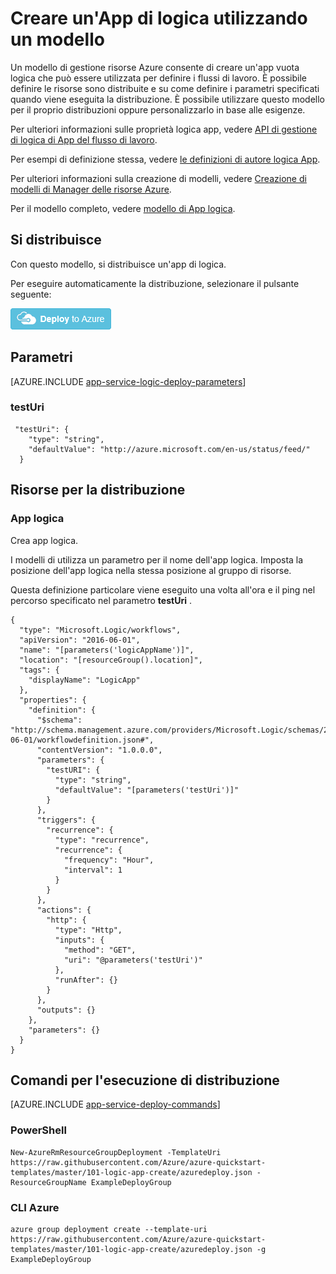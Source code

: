 <properties 
    pageTitle="Creare un'App di logica di utilizzare i modelli di gestione di risorse Azure in Azure App servizio | Microsoft Azure" 
    description="Utilizzare un modello di gestione di risorse Azure per distribuire un'App logica vuota per la definizione di flussi di lavoro." 
    services="logic-apps" 
    documentationCenter="" 
    authors="MSFTMan" 
    manager="erikre" 
    editor=""/>

<tags 
    ms.service="logic-apps" 
    ms.workload="integration" 
    ms.tgt_pltfrm="na" 
    ms.devlang="na" 
    ms.topic="article" 
    ms.date="07/25/2016" 
    ms.author="deonhe"/>

# <a name="create-a-logic-app-using-a-template"></a>Creare un'App di logica utilizzando un modello

Un modello di gestione risorse Azure consente di creare un'app vuota logica che può essere utilizzata per definire i flussi di lavoro. È possibile definire le risorse sono distribuite e su come definire i parametri specificati quando viene eseguita la distribuzione. È possibile utilizzare questo modello per il proprio distribuzioni oppure personalizzarlo in base alle esigenze.

Per ulteriori informazioni sulle proprietà logica app, vedere [API di gestione di logica di App del flusso di lavoro](https://msdn.microsoft.com/library/azure/mt643788.aspx). 

Per esempi di definizione stessa, vedere [le definizioni di autore logica App](app-service-logic-author-definitions.md). 

Per ulteriori informazioni sulla creazione di modelli, vedere [Creazione di modelli di Manager delle risorse Azure](../resource-group-authoring-templates.md).

Per il modello completo, vedere [modello di App logica](https://github.com/Azure/azure-quickstart-templates/blob/master/101-logic-app-create/azuredeploy.json).

## <a name="what-you-will-deploy"></a>Si distribuisce

Con questo modello, si distribuisce un'app di logica.

Per eseguire automaticamente la distribuzione, selezionare il pulsante seguente:  

[![Distribuire Azure](media/app-service-logic-arm-provision/deploybutton.png)](https://portal.azure.com/#create/Microsoft.Template/uri/https%3A%2F%2Fraw.githubusercontent.com%2FAzure%2Fazure-quickstart-templates%2Fmaster%2F101-logic-app-create%2Fazuredeploy.json)

## <a name="parameters"></a>Parametri

[AZURE.INCLUDE [app-service-logic-deploy-parameters](../../includes/app-service-logic-deploy-parameters.md)]

### <a name="testuri"></a>testUri

     "testUri": {
        "type": "string",
        "defaultValue": "http://azure.microsoft.com/en-us/status/feed/"
      }
    
## <a name="resources-to-deploy"></a>Risorse per la distribuzione

### <a name="logic-app"></a>App logica

Crea app logica.

I modelli di utilizza un parametro per il nome dell'app logica. Imposta la posizione dell'app logica nella stessa posizione al gruppo di risorse. 

Questa definizione particolare viene eseguito una volta all'ora e il ping nel percorso specificato nel parametro **testUri** . 

    {
      "type": "Microsoft.Logic/workflows",
      "apiVersion": "2016-06-01",
      "name": "[parameters('logicAppName')]",
      "location": "[resourceGroup().location]",
      "tags": {
        "displayName": "LogicApp"
      },
      "properties": {
        "definition": {
          "$schema": "http://schema.management.azure.com/providers/Microsoft.Logic/schemas/2016-06-01/workflowdefinition.json#",
          "contentVersion": "1.0.0.0",
          "parameters": {
            "testURI": {
              "type": "string",
              "defaultValue": "[parameters('testUri')]"
            }
          },
          "triggers": {
            "recurrence": {
              "type": "recurrence",
              "recurrence": {
                "frequency": "Hour",
                "interval": 1
              }
            }
          },
          "actions": {
            "http": {
              "type": "Http",
              "inputs": {
                "method": "GET",
                "uri": "@parameters('testUri')"
              },
              "runAfter": {}
            }
          },
          "outputs": {}
        },
        "parameters": {}
      }
    }


## <a name="commands-to-run-deployment"></a>Comandi per l'esecuzione di distribuzione

[AZURE.INCLUDE [app-service-deploy-commands](../../includes/app-service-deploy-commands.md)]

### <a name="powershell"></a>PowerShell

    New-AzureRmResourceGroupDeployment -TemplateUri https://raw.githubusercontent.com/Azure/azure-quickstart-templates/master/101-logic-app-create/azuredeploy.json -ResourceGroupName ExampleDeployGroup

### <a name="azure-cli"></a>CLI Azure

    azure group deployment create --template-uri https://raw.githubusercontent.com/Azure/azure-quickstart-templates/master/101-logic-app-create/azuredeploy.json -g ExampleDeployGroup


 
